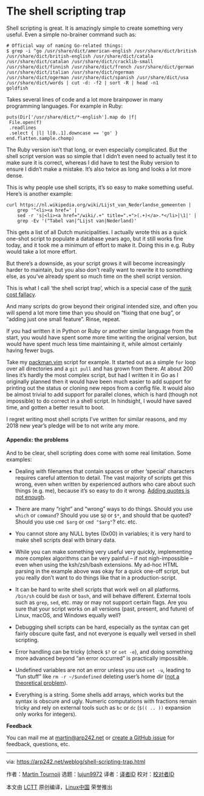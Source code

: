 [#]: collector: (lujun9972)
[#]: translator: ( )
[#]: reviewer: ( )
[#]: publisher: ( )
[#]: url: ( )
[#]: subject: (The shell scripting trap)
[#]: via: (https://arp242.net/weblog/shell-scripting-trap.html)
[#]: author: (Martin Tournoij https://arp242.net/)

The shell scripting trap
======


Shell scripting is great. It is amazingly simple to create something very useful. Even a simple no-brainer command such as:

```
# Official way of naming Go-related things:
$ grep -i ^go /usr/share/dict/american-english /usr/share/dict/british /usr/share/dict/british-english /usr/share/dict/catala /usr/share/dict/catalan /usr/share/dict/cracklib-small /usr/share/dict/finnish /usr/share/dict/french /usr/share/dict/german /usr/share/dict/italian /usr/share/dict/ngerman /usr/share/dict/ogerman /usr/share/dict/spanish /usr/share/dict/usa /usr/share/dict/words | cut -d: -f2 | sort -R | head -n1
goldfish
```

Takes several lines of code and a lot more brainpower in many programming languages. For example in Ruby:

```
puts(Dir['/usr/share/dict/*-english'].map do |f|
 File.open(f)
 .readlines
 .select { |l| l[0..1].downcase == 'go' }
end.flatten.sample.chomp)
```

The Ruby version isn’t that long, or even especially complicated. But the shell script version was so simple that I didn’t even need to actually test it to make sure it is correct, whereas I did have to test the Ruby version to ensure I didn’t make a mistake. It’s also twice as long and looks a lot more dense.

This is why people use shell scripts, it’s so easy to make something useful. Here’s is another example:

```
curl https://nl.wikipedia.org/wiki/Lijst_van_Nederlandse_gemeenten |
    grep '^<li><a href=' |
    sed -r 's|<li><a href="/wiki/.+" title=".+">(.+)</a>.*</li>|\1|' |
    grep -Ev '(^Tabel van|^Lijst van|Nederland)'
```

This gets a list of all Dutch municipalities. I actually wrote this as a quick one-shot script to populate a database years ago, but it still works fine today, and it took me a minimum of effort to make it. Doing this in e.g. Ruby would take a lot more effort.

But there’s a downside, as your script grows it will become increasingly harder to maintain, but you also don’t really want to rewrite it to something else, as you’ve already spent so much time on the shell script version.

This is what I call ‘the shell script trap’, which is a special case of the [sunk cost fallacy][1].

And many scripts do grow beyond their original intended size, and often you will spend a lot more time than you should on “fixing that one bug”, or “adding just one small feature”. Rinse, repeat.

If you had written it in Python or Ruby or another similar language from the start, you would have spent some more time writing the original version, but would have spent much less time maintaining it, while almost certainly having fewer bugs.

Take my [packman.vim][2] script for example. It started out as a simple `for` loop over all directories and a `git pull` and has grown from there. At about 200 lines it’s hardly the most complex script, but had I written it in Go as I originally planned then it would have been much easier to add support for printing out the status or cloning new repos from a config file. It would also be almost trivial to add support for parallel clones, which is hard (though not impossible) to do correct in a shell script. In hindsight, I would have saved time, and gotten a better result to boot.

I regret writing most shell scripts I’ve written for similar reasons, and my 2018 new year’s pledge will be to not write any more.

#### Appendix: the problems

And to be clear, shell scripting does come with some real limitation. Some examples:

  * Dealing with filenames that contain spaces or other ‘special’ characters requires careful attention to detail. The vast majority of scripts get this wrong, even when written by experienced authors who care about such things (e.g. me), because it’s so easy to do it wrong. [Adding quotes is not enough][3].

  * There are many “right” and “wrong” ways to do things. Should you use `which` or `command`? Should you use `$@` or `$*`, and should that be quoted? Should you use `cmd $arg` or `cmd "$arg"`? etc. etc.

  * You cannot store any NULL bytes (0x00) in variables; it is very hard to make shell scripts deal with binary data.

  * While you can make something very useful very quickly, implementing more complex algorithms can be very painful – if not nigh-impossible – even when using the ksh/zsh/bash extensions. My ad-hoc HTML parsing in the example above was okay for a quick one-off script, but you really don’t want to do things like that in a production-script.

  * It can be hard to write shell scripts that work well on all platforms. `/bin/sh` could be `dash` or `bash`, and will behave different. External tools such as `grep`, `sed`, etc. may or may not support certain flags. Are you sure that your script works on all versions (past, present, and future) of Linux, macOS, and Windows equally well?

  * Debugging shell scripts can be hard, especially as the syntax can get fairly obscure quite fast, and not everyone is equally well versed in shell scripting.

  * Error handling can be tricky (check `$?` or `set -e`), and doing something more advanced beyond “an error occurred” is practically impossible.

  * Undefined variables are not an error unless you use `set -u`, leading to “fun stuff” like `rm -r ~/$undefined` deleting user’s home dir ([not a theoretical problem][4]).

  * Everything is a string. Some shells add arrays, which works but the syntax is obscure and ugly. Numeric computations with fractions remain tricky and rely on external tools such as `bc` or `dc` (`$(( .. ))` expansion only works for integers).




**Feedback**

You can mail me at [martin@arp242.net][5] or [create a GitHub issue][6] for feedback, questions, etc.

--------------------------------------------------------------------------------

via: https://arp242.net/weblog/shell-scripting-trap.html

作者：[Martin Tournoij][a]
选题：[lujun9972][b]
译者：[译者ID](https://github.com/译者ID)
校对：[校对者ID](https://github.com/校对者ID)

本文由 [LCTT](https://github.com/LCTT/TranslateProject) 原创编译，[Linux中国](https://linux.cn/) 荣誉推出

[a]: https://arp242.net/
[b]: https://github.com/lujun9972
[1]: https://youarenotsosmart.com/2011/03/25/the-sunk-cost-fallacy/
[2]: https://github.com/Carpetsmoker/packman.vim
[3]: https://dwheeler.com/essays/filenames-in-shell.html
[4]: https://github.com/ValveSoftware/steam-for-linux/issues/3671
[5]: mailto:martin@arp242.net
[6]: https://github.com/Carpetsmoker/arp242.net/issues/new
